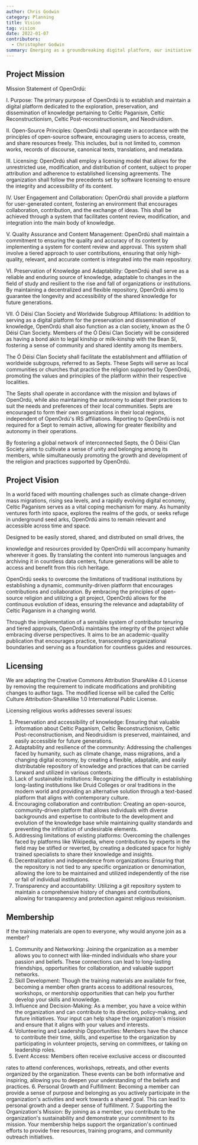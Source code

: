 ```yaml
---
author: Chris Godwin
category: Planning
title: Vision
tag: vision
date: 2022-01-07
contributors:
  - Christopher Godwin
summary: Emerging as a groundbreaking digital platform, our initiative is focused on preserving and disseminating knowledge about Celtic Paganism, Celtic Reconstructionism, Celtic Post-reconstructionism, and Neodruidism. We are committed to upholding open-source principles, with the intention of fostering user engagement, ensuring quality assurance, and promoting adaptability for preserving knowledge for future generations. Functioning as a decentralized repository, we aim to guarantee longevity and accessibility of the shared wisdom. This community-driven platform invites a broad spectrum of customs, rites, songs, prose, and poetry, envisioning to evolve paganism beyond the limitations of fading literature. As the Ó Déisí Clan Society, we are also nurturing a global network that fosters community and shared identity among its members. With an emphasis on empowering contributors and preserving lore, irrespective of organizational shifts, this initiative is offering a comprehensive and resilient resource for the realm of paganism, aspiring to be an academic-quality publication that encourages practice and serves as a foundation for countless guides and resources.
---
```


## Project Mission

Mission Statement of OpenOrdú:

I. Purpose:
The primary purpose of OpenOrdú is to establish and maintain a digital platform dedicated to the exploration, preservation, and dissemination of knowledge pertaining to Celtic Paganism, Celtic Reconstructionism, Celtic Post-reconstructionism, and Neodruidism.

II. Open-Source Principles:
OpenOrdú shall operate in accordance with the principles of open-source software, encouraging users to access, create, and share resources freely. This includes, but is not limited to, common works, records of discourse, canonical texts, translations, and metadata.

III. Licensing:
OpenOrdú shall employ a licensing model that allows for the unrestricted use, modification, and distribution of content, subject to proper attribution and adherence to established licensing agreements. The organization shall follow the precedents set by software licensing to ensure the integrity and accessibility of its content.

IV. User Engagement and Collaboration:
OpenOrdú shall provide a platform for user-generated content, fostering an environment that encourages collaboration, contribution, and the exchange of ideas. This shall be achieved through a system that facilitates content review, modification, and integration into the main body of knowledge.

V. Quality Assurance and Content Management:
OpenOrdú shall maintain a commitment to ensuring the quality and accuracy of its content by implementing a system for content review and approval. This system shall involve a tiered approach to user contributions, ensuring that only high-quality, relevant, and accurate content is integrated into the main repository.

VI. Preservation of Knowledge and Adaptability:
OpenOrdú shall serve as a reliable and enduring source of knowledge, adaptable to changes in the field of study and resilient to the rise and fall of organizations or institutions. By maintaining a decentralized and flexible repository, OpenOrdú aims to guarantee the longevity and accessibility of the shared knowledge for future generations.

VII. Ó Déisí Clan Society and Worldwide Subgroup Affiliations:
In addition to serving as a digital platform for the preservation and dissemination of knowledge, OpenOrdú shall also function as a clan society, known as the Ó Déisí Clan Society. Members of the Ó Déisí Clan Society will be considered as having a bond akin to legal kinship or milk-kinship with the Bean Sí, fostering a sense of community and shared identity among its members.

The Ó Déisí Clan Society shall facilitate the establishment and affiliation of worldwide subgroups, referred to as Septs. These Septs will serve as local communities or churches that practice the religion supported by OpenOrdú, promoting the values and principles of the platform within their respective localities.

The Septs shall operate in accordance with the mission and bylaws of OpenOrdú, while also maintaining the autonomy to adapt their practices to suit the needs and preferences of their local communities. Septs are encouraged to form their own organizations in their local regions, independent of OpenOrdú's IRS affiliations. Reporting to OpenOrdú is not required for a Sept to remain active, allowing for greater flexibility and autonomy in their operations.

By fostering a global network of interconnected Septs, the Ó Déisí Clan Society aims to cultivate a sense of unity and belonging among its members, while simultaneously promoting the growth and development of the religion and practices supported by OpenOrdú.

## Project Vision

In a world faced with mounting challenges such as climate change-driven mass migrations, rising sea levels, and a rapidly evolving digital economy, Celtic Paganism serves as a vital coping mechanism for many. As humanity ventures forth into space, explores the realms of the gods, or seeks refuge in underground seed arks, OpenOrdú aims to remain relevant and accessible across time and space.

Designed to be easily stored, shared, and distributed on small drives, the

 knowledge and resources provided by OpenOrdú will accompany humanity wherever it goes. By translating the content into numerous languages and archiving it in countless data centers, future generations will be able to access and benefit from this rich heritage.

OpenOrdú seeks to overcome the limitations of traditional institutions by establishing a dynamic, community-driven platform that encourages contributions and collaboration. By embracing the principles of open-source religion and utilizing a git project, OpenOrdú allows for the continuous evolution of ideas, ensuring the relevance and adaptability of Celtic Paganism in a changing world.

Through the implementation of a sensible system of contributor tenuring and tiered approvals, OpenOrdú maintains the integrity of the project while embracing diverse perspectives. It aims to be an academic-quality publication that encourages practice, transcending organizational boundaries and serving as a foundation for countless guides and resources.

## Licensing

We are adapting the Creative Commons Attribution ShareAlike 4.0 License by removing the requirement to indicate modifications and prohibiting changes to author tags. The modified license will be called the Celtic Culture Attribution-ShareAlike 1.0 International Public License.

Licensing religious works addresses several issues:

1. Preservation and accessibility of knowledge: Ensuring that valuable information about Celtic Paganism, Celtic Reconstructionism, Celtic Post-reconstructionism, and Neodruidism is preserved, maintained, and easily accessible for future generations.
2. Adaptability and resilience of the community: Addressing the challenges faced by humanity, such as climate change, mass migrations, and a changing digital economy, by creating a flexible, adaptable, and easily distributable repository of knowledge and practices that can be carried forward and utilized in various contexts.
3. Lack of sustainable institutions: Recognizing the difficulty in establishing long-lasting institutions like Druid Colleges or oral traditions in the modern world and providing an alternative solution through a text-based platform that aligns with contemporary culture.
4. Encouraging collaboration and contribution: Creating an open-source, community-driven platform that allows individuals with diverse backgrounds and expertise to contribute to the development and evolution of the knowledge base while maintaining quality standards and preventing the infiltration of undesirable elements.
5. Addressing limitations of existing platforms: Overcoming the challenges faced by platforms like Wikipedia, where contributions by experts in the field may be stifled or reverted, by creating a dedicated space for highly trained specialists to share their knowledge and insights.
6. Decentralization and independence from organizations: Ensuring that the repository is not tied to any specific organization or denomination, allowing the lore to be maintained and utilized independently of the rise or fall of individual institutions.
7. Transparency and accountability: Utilizing a git repository system to maintain a comprehensive history of changes and contributions, allowing for transparency and protection against religious revisionism.

## Membership

If the training materials are open to everyone, why would anyone join as a member?

1. Community and Networking: Joining the organization as a member allows you to connect with like-minded individuals who share your passion and beliefs. These connections can lead to long-lasting friendships, opportunities for collaboration, and valuable support networks.
2. Skill Development: Though the training materials are available for free, becoming a member often grants access to additional resources, workshops, or mentorship opportunities that can help you further develop your skills and knowledge.
3. Influence and Decision-Making: As a member, you have a voice within the organization and can contribute to its direction, policy-making, and future initiatives. Your input can help shape the organization's mission and ensure that it aligns with your values and interests.
4. Volunteering and Leadership Opportunities: Members have the chance to contribute their time, skills, and expertise to the organization by participating in volunteer projects, serving on committees, or taking on leadership roles.
5. Event Access: Members often receive exclusive access or discounted

 rates to attend conferences, workshops, retreats, and other events organized by the organization. These events can be both informative and inspiring, allowing you to deepen your understanding of the beliefs and practices.
6. Personal Growth and Fulfillment: Becoming a member can provide a sense of purpose and belonging as you actively participate in the organization's activities and work towards a shared goal. This can lead to personal growth and a deeper sense of fulfillment.
7. Supporting the Organization's Mission: By joining as a member, you contribute to the organization's sustainability and demonstrate your commitment to its mission. Your membership helps support the organization's continued efforts to provide free resources, training programs, and community outreach initiatives.